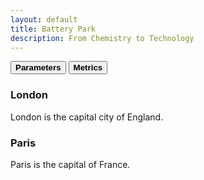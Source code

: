 ```yaml
---
layout: default
title: Battery Park
description: From Chemistry to Technology
---
```



<div class="tab">
  <button class="tablinks" onclick="openCity(event, 'Parameters')"><b>Parameters</b></button>
  <button class="tablinks" onclick="openCity(event, 'Metrics')"><b>Metrics</b></button>
</div>

<!-- Tab content -->
<div id="Parameters" class="tabcontent">
  <h3>London</h3>
  <p>London is the capital city of England.</p>
</div>

<div id="Metrics" class="tabcontent">
  <h3>Paris</h3>
  <p>Paris is the capital of France.</p>
</div>
